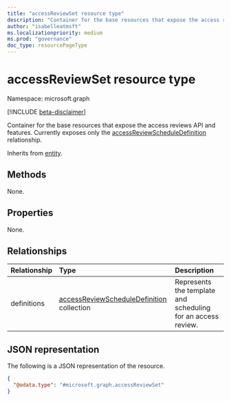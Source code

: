 ```yaml
---
title: "accessReviewSet resource type"
description: "Container for the base resources that expose the access reviews API and features. Currently exposes only the accessReviewScheduleDefinition resource."
author: "isabelleatmsft"
ms.localizationpriority: medium
ms.prod: "governance"
doc_type: resourcePageType
---
```


# accessReviewSet resource type

Namespace: microsoft.graph

[!INCLUDE [beta-disclaimer](../../includes/beta-disclaimer.md)]

Container for the base resources that expose the access reviews API and features. Currently exposes only the [accessReviewScheduleDefinition](../resources/accessreviewscheduledefinition.md) relationship.

Inherits from [entity](entity.md).

## Methods

None.

## Properties

None.

## Relationships

|Relationship|Type|Description|
|:---|:---|:---|
|definitions|[accessReviewScheduleDefinition](../resources/accessreviewscheduledefinition.md) collection| Represents the template and scheduling for an access review. |

## JSON representation

The following is a JSON representation of the resource.
<!-- {
  "blockType": "resource",
  "keyProperty": "id",
  "@odata.type": "microsoft.graph.accessReviewSet",
  "openType": false
}
-->
``` json
{
  "@odata.type": "#microsoft.graph.accessReviewSet"
}
```

